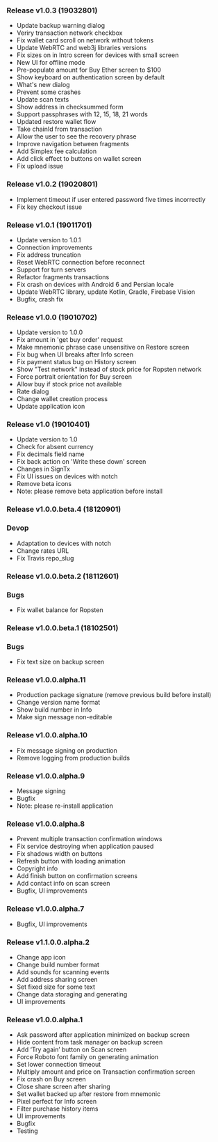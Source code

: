 ### Release v1.0.3 (19032801)

- Update backup warning dialog
- Veriry transaction network checkbox
- Fix wallet card scroll on network without tokens
- Update WebRTC and web3j libraries versions
- Fix sizes on in Intro screen for devices with small screen
- New UI for offline mode
- Pre-populate amount for Buy Ether screen to $100
- Show keyboard on authentication screen by default
- What's new dialog
- Prevent some crashes
- Update scan texts
- Show address in checksummed form
- Support passphrases with 12, 15, 18, 21 words
- Updated restore wallet flow
- Take chainId from transaction
- Allow the user to see the recovery phrase
- Improve navigation between fragments
- Add Simplex fee calculation
- Add click effect to buttons on wallet screen
- Fix upload issue

### Release v1.0.2 (19020801)

- Implement timeout if user entered password five times incorrectly
- Fix key checkout issue

### Release v1.0.1 (19011701)

- Update version to 1.0.1
- Connection improvements
- Fix address truncation
- Reset WebRTC connection before reconnect
- Support for turn servers
- Refactor fragments transactions
- Fix crash on devices with Android 6 and Persian locale
- Update WebRTC library, update Kotlin, Gradle, Firebase Vision
- Bugfix, crash fix

### Release v1.0.0 (19010702)

- Update version to 1.0.0
- Fix amount in 'get buy order' request
- Make mnemonic phrase case unsensitive on Restore screen
- Fix bug when UI breaks after Info screen
- Fix payment status bug on History screen
- Show "Test network" instead of stock price for Ropsten network
- Force portrait orientation for Buy screen
- Allow buy if stock price not available
- Rate dialog
- Change wallet creation process
- Update application icon

### Release v1.0 (19010401)

- Update version to 1.0
- Check for absent currency
- Fix decimals field name
- Fix back action on 'Write these down' screen
- Changes in SignTx
- Fix UI issues on devices with notch
- Remove beta icons
- Note: please remove beta application before install

### Release v1.0.0.beta.4 (18120901)

### Devop

- Adaptation to devices with notch
- Change rates URL
- Fix Travis repo_slug

### Release v1.0.0.beta.2 (18112601)

### Bugs

- Fix wallet balance for Ropsten

### Release v1.0.0.beta.1 (18102501)

### Bugs

- Fix text size on backup screen

### Release v1.0.0.alpha.11

- Production package signature (remove previous build before install)
- Change version name format
- Show build number in Info
- Make sign message non-editable

### Release v1.0.0.alpha.10

- Fix message signing on production
- Remove logging from production builds

### Release v1.0.0.alpha.9

- Message signing
- Bugfix
- Note: please re-install application

### Release v1.0.0.alpha.8

- Prevent multiple transaction confirmation windows
- Fix service destroying when application paused
- Fix shadows width on buttons
- Refresh button with loading animation
- Copyright info
- Add finish button on confirmation screens
- Add contact info on scan screen
- Bugfix, UI improvements

### Release v1.0.0.alpha.7

- Bugfix, UI improvements

### Release v1.1.0.0.alpha.2

- Change app icon
- Change build number format
- Add sounds for scanning events
- Add address sharing screen
- Set fixed size for some text
- Change data storaging and generating
- UI improvements

### Release v1.0.0.alpha.1

- Ask password after application minimized on backup screen
- Hide content from task manager on backup screen
- Add ‘Try again’ button on Scan screen
- Force Roboto font family on generating animation
- Set lower connection timeout
- Multiply amount and price on Transaction confirmation screen
- Fix crash on Buy screen
- Close share screen after sharing
- Set wallet backed up after restore from mnemonic
- Pixel perfect for Info screen
- Filter purchase history items
- UI improvements
- Bugfix
- Testing
